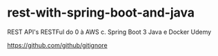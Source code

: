 # rest-with-spring-boot-and-java
REST API's RESTFul do 0 à AWS c. Spring Boot 3 Java e Docker Udemy


https://github.com/github/gitignore